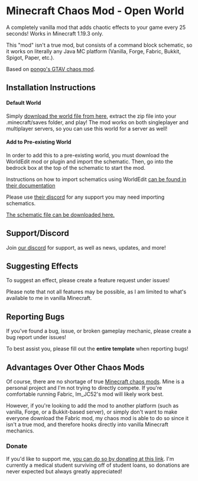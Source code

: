 # Minecraft Chaos Mod - Open World 

A completely vanilla mod that adds chaotic effects to your game every 25 seconds! Works in Minecraft 1.19.3 only.

This "mod" isn't a true mod, but consists of a command block schematic, so it works on literally any Java MC platform (Vanilla, Forge, Fabric, Bukkit, Spigot, Paper, etc.).

Based on [pongo's GTAV chaos mod](https://www.gta5-mods.com/scripts/chaos-mod-v-beta).

## Installation Instructions

#### Default World

Simply [download the world file from here](https://google.com/), extract the zip file into your .minecraft/saves folder, and play! The mod works on both singleplayer and multiplayer servers, so you can use this world for a server as well!

#### Add to Pre-existing World

In order to add this to a pre-existing world, you must download the WorldEdit mod or plugin and import the schematic. Then, go into the bedrock box at the top of the schematic to start the mod.

Instructions on how to import schematics using WorldEdit [can be found in their documentation](https://worldedit.enginehub.org/en/latest/)

Please use [their discord](https://discord.gg/enginehub) for any support you may need importing schematics.

[The schematic file can be downloaded here.](https://google.com/)

## Support/Discord

Join [our discord](https://discord.gg/MPwbeARYFT) for support, as well as news, updates, and more!

## Suggesting Effects
To suggest an effect, please create a feature request under issues!

Please note that not all features may be possible, as I am limited to what's available to me in vanilla Minecraft.

## Reporting Bugs
If you've found a bug, issue, or broken gameplay mechanic, please create a bug report under issues!

To best assist you, please fill out the **entire template** when reporting bugs!

## Advantages Over Other Chaos Mods

Of course, there are no shortage of true [Minecraft chaos mods](https://www.curseforge.com/minecraft/mc-mods/entropy). Mine is a personal project and I'm not trying to directly compete. If you're comfortable running Fabric, Im_JC52's mod will likely work best.

However, if you're looking to add the mod to another platform (such as vanilla, Forge, or a Bukkit-based server), or simply don't want to make everyone download the Fabric mod, my chaos mod is able to do so since it isn't a true mod, and therefore hooks directly into vanilla Minecraft mechanics.

### Donate
If you'd like to support me, [you can do so by donating at this link](https://www.buymeacoffee.com/thesciwalrus). I'm currently a medical student surviving off of student loans, so donations are never expected but always greatly appreciated!
